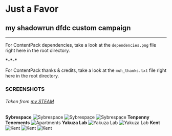 # **Just a Favor**  
## my shadowrun dfdc custom campaign  
---

For ContentPack dependencies, take a look at the `dependencies.png` file right here in the root directory.  

 __\*\-\*\-\*__  

For ContentPack thanks & credits, take a look at the `muh_thanks.txt` file right here in the root directory.  

### SCREENSHOTS
###### Taken from [my STEAM](https://steamcommunity.com/profiles/76561197992804208/screenshots/?appid=300550)
**Sybrespace**
![Sybrespace](https://steamuserimages-a.akamaihd.net/ugc/764895670374069272/046F7DC27389AFDA699834912E2ED58A10832B53/)
![Sybrespace](https://steamuserimages-a.akamaihd.net/ugc/764896213604420595/B39FF494D09A2292FED15AC8823A959CA91A650B/)
![Sybrespace](https://steamuserimages-a.akamaihd.net/ugc/764896681220641043/D371F15C6885AECEED916543931B389948FEE0F1/)
**Tenpenny Tenements**
![Apartments](https://steamuserimages-a.akamaihd.net/ugc/764896571144350285/D6F35C6FEDE05B0EF6E68AA762678AAC797DDC66/)
**Yakuza Lab**
![Yakuza Lab](https://steamuserimages-a.akamaihd.net/ugc/764895670374070433/1B375C0F39508F8CA184C049BC4BE355C86FD855/)
![Yakuza Lab](https://steamuserimages-a.akamaihd.net/ugc/764896571144352520/1838F74753242735A72DF677D8FB4318892B1415/)
**Kent**
![Kent](https://steamuserimages-a.akamaihd.net/ugc/764896681220638171/24DC6775D2160822B96F4F0998AC45872F3F2EE4/)
![Kent](https://steamuserimages-a.akamaihd.net/ugc/764896681223218172/B95B0C39454F538979B5D251197FABA2D186E1B2/)
![Kent](https://steamuserimages-a.akamaihd.net/ugc/869623038451635459/FABD4297B8CE70B1D4A6C75CA2BADE864C241EE3/)